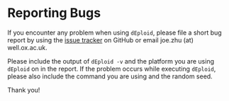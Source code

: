 Reporting Bugs
==============

If you encounter any problem when using ``dEploid``, please file a short bug report by using the [issue tracker](https://github.com/mcveanlab/DEploid/issues)
on GitHub or email joe.zhu (at) well.ox.ac.uk.

Please include the output of ``dEploid -v`` and the platform you are using ``dEploid`` on in the report. If the problem occurs while executing ``dEploid``, please also include the command you are using and the random seed.

Thank you!
